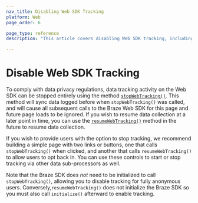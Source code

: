 ```yaml
---
nav_title: Disabling Web SDK Tracking
platform: Web
page_order: 6

page_type: reference
description: "This article covers disabling Web SDK tracking, including why, how, and the implications of doing so."

---
```


# Disable Web SDK Tracking

To comply with data privacy regulations, data tracking activity on the Web SDK can be stopped entirely using the method [`stopWebTracking()`](https://js.appboycdn.com/web-sdk/latest/doc/module-appboy.html#.stopWebTracking). This method will sync data logged before when `stopWebTracking()` was called, and will cause all subsequent calls to the Braze Web SDK for this page and future page loads to be ignored. If you wish to resume data collection at a later point in time, you can use the [`resumeWebTracking()`](https://js.appboycdn.com/web-sdk/latest/doc/module-appboy.html#.resumeWebTracking) method in the future to resume data collection.

If you wish to provide users with the option to stop tracking, we recommend building a simple page with two links or buttons, one that calls `stopWebTracking()` when clicked, and another that calls `resumeWebTracking()` to allow users to opt back in. You can use these controls to start or stop tracking via other data sub-processors as well.

Note that the Braze SDK does _not_ need to be initialized to call `stopWebTracking()`, allowing you to disable tracking for fully anonymous users. Conversely,`resumeWebTracking()` does not initialize the Braze SDK so you must also call `initialize()` afterward to enable tracking.
